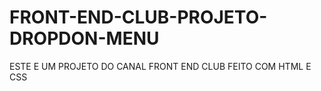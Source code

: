 # FRONT-END-CLUB-PROJETO-DROPDON-MENU
ESTE E UM PROJETO DO CANAL FRONT END CLUB FEITO COM HTML E CSS
